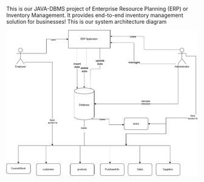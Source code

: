 This is our JAVA-DBMS project of Enterprise Resource Planning (ERP) or Inventory Management.
It provides end-to-end inventory management solution for businesses!
This is our system architecture diagram

![Image Description](https://github.com/himanshuchopade97/ERP/blob/main/system_architecture.jpg)


